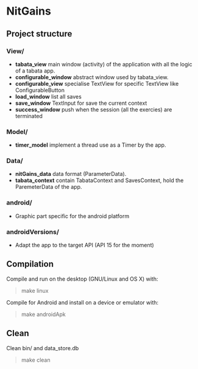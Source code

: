 # NitGains

## Project structure
### View/
- **tabata_view** main window (activity) of the application with all the logic of a tabata app.
- **configurable_window** abstract window used by tabata_view.
- **configurable_view** specialise TextView for specific TextView like ConfigurableButton
- **load_window** list all saves
- **save_window** TextInput for save the current context
- **success_window** push when the session (all the exercies) are terminated
### Model/
- **timer_model** implement a thread use as a Timer by the app.
### Data/
- **nitGains_data** data format (ParameterData).
- **tabata_context** contain TabataContext and SavesContext, hold the ParemeterData of the app. 
### android/
- Graphic part specific for the android platform
### androidVersions/
- Adapt the app to the target API (API 15 for the moment)

## Compilation

Compile and run on the desktop (GNU/Linux and OS X) with:

>make linux
 
Compile for Android and install on a device or emulator with:

 >make androidApk

## Clean

Clean bin/ and data_store.db

>make clean


